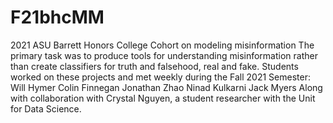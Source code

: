 # F21bhcMM
2021 ASU Barrett Honors College Cohort on modeling misinformation
The primary task was to produce tools for understanding misinformation rather than create classifiers for truth and falsehood, real and fake. 
Students worked on these projects and met weekly during the Fall 2021 Semester:
Will Hymer
Colin Finnegan
Jonathan Zhao
Ninad Kulkarni
Jack Myers
Along with collaboration with Crystal Nguyen, a student researcher with the Unit for Data Science. 
